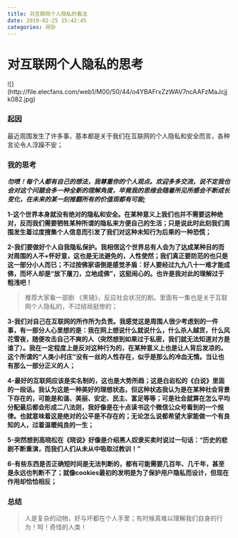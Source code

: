 ```yaml
---
title: 对互联网个人隐私的看法
date: 2019-02-25 15:42:45
categories: 闲杂	
---
```


<h1>对互联网个人隐私的思考</h1>
![](http://file.elecfans.com/web1/M00/50/44/o4YBAFrxZzWAV7ncAAFzMaJcjjk082.jpg)

<h3>起因</h3>

最近周围发生了许多事，基本都是关于我们在互联网的个人隐私和安全而言，各种言论令人浮躁不安；

<h3>我的思考</h3>

<em><strong>勿喷！每个人都有自己的想法，我尊重你的个人观点。欢迎多多交流，说不定我也会对这个问题会多一种全新的理解角度，毕竟我的思维会随着所见所感会不断成长变化，在未来的某一刻推翻所有的价值观都有可能;</strong></em>

<!--more-->

<strong>1-这个世界本身就没有绝对的隐私和安全。在某种意义上我们也并不需要这种绝对，反而我们需要牺牲某种所谓的隐私来方便自己的生活；只是说此时此刻我们周围发生着过度搜集个人信息而引发了我们对这种未知行为后果的一种恐慌；</strong>

<strong>2-我们要做好个人自我隐私保护。我相信这个世界总有人会为了达成某种目的而对周围的人不+怀好意，这也是无法避免的，人性使然；我们真正要防范的也只是这一部分小人而已；不过按佛家语倒是感觉矛盾：好人要经过九九八十一难才能成佛，而坏人却是“放下屠刀，立地成佛”，这挺闹心的。也许是我对此的理解过于粗浅吧！</strong>

> 推荐大家看一部剧 《黑镜》，反应社会状况的剧。里面有一集也是关于互联网个人隐私的，不过结局挺惨的；

<strong>3-我们对自己在互联网的所作所为负责。我感觉这是周围人很少考虑到的一件事，有一部分人心里想的是：我在网上想说什么就说什么，什么杀人越货，什么风花雪夜，随便攻击自己不爽的人（突然想到如果过于私密，我们就无法知道对方是谁了）。我在一定程度上是反对这种行为的，在某种意义上也是让人背后发凉的。这个所谓的“人类小村庄”没有一丝的人性存在，似乎是那么的冷血无情。当让也有那么一部分正义的人；</strong>

<strong>4-最好的互联网应该是实名制的，这也是大势所趋；这是白岩松的《白说》里面的一段话。我认为这是一种美好的理想状态，但这种状态我认为是在某种社会背景下存在的，可能是和谐、美丽、安定、民主、富足等等；可是社会就算在怎么平均分配最后都会形成二八法则，我好像是在十点读书这个微信公众号看到的一个规律。也就意味着这是绝对的公平是不存在的；无论怎么说都希望大家能做一个有良知的人，过着温暖纯良的一生；</strong>

<strong>5-突然想到高晓松在《晓说》好像是介绍黑人奴隶买卖时说过一句话：“历史的悲剧不断重演，而我们人们从未从中吸取过教训！”</strong>

<strong>6-有些东西是否正确短时间是无法判断的，都有可能需要几百年、几千年，甚至是永远也判断不了；就像cookies最初的发明是为了保护用户隐私而设计，但现在作用却恰恰相反；</strong>

<h3>总结</h3>

> 人是复杂的动物，好与坏都在个人手里；有时候真难以理解我们自身的行为！呵！奇怪的人类！
